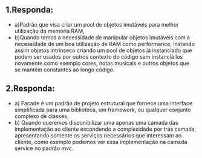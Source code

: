 ## 1.Responda:
- a)Padrão que visa criar um pool de objetos imutáveis para melhor utilização da memória RAM, 
- b)Quando temos a necessidade de manipular objetos imutáveis com a necessidade de um boa utilização de RAM como performance, instando assim objetos intrínseco  criando um pool de objetos já instanciado que podem ser usados por outros contexto do código sem instanciá los novamente.como exemplo cores, notas musicais e outros objetos que se mantêm constantes ao longo código.
## 2.Responda:
- a) Facade é um padrão de projeto estrutural que fornece uma interface simplificada para uma biblioteca, um framework, ou qualquer conjunto complexo de classes.
- b) Quando queremos disponibilizar uma apenas uma camada das implementação ao cliente escondendo a complexidade por trás camada, apresentando somente os serviços necessários que interessam ao cliente, como exemplo podemos ver essa implementação na camada service no padrão mvc.
